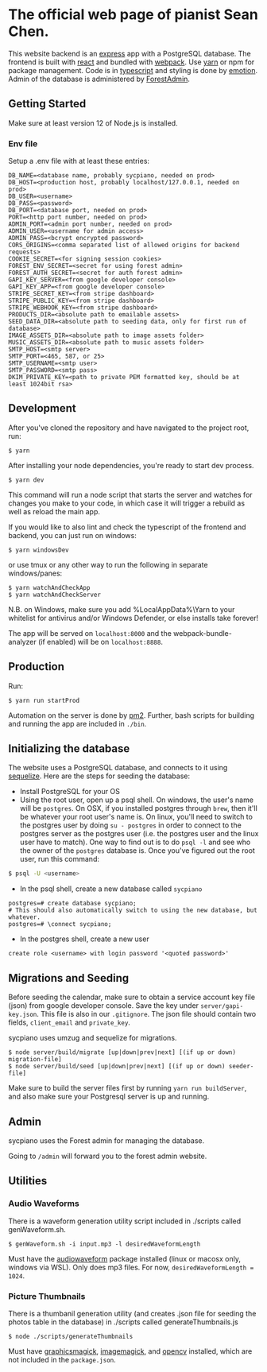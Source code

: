 # The official web page of pianist Sean Chen.

This website backend is an [express](http://expressjs.com/) app with a PostgreSQL database. The frontend is built with [react](https://facebook.github.io/react/) and bundled with [webpack](https://webpack.github.io/). Use [yarn](https://yarnpkg.com/en/) or npm for package management. Code is in [typescript](https://www.typescriptlang.org/) and styling is done by [emotion](https://github.com/emotion-js/emotion). Admin of the database is administered by [ForestAdmin](https://github.com/ForestAdmin).

## Getting Started
Make sure at least version 12 of Node.js is installed.

### Env file

Setup a .env file with at least these entries:
```
DB_NAME=<database name, probably sycpiano, needed on prod>
DB_HOST=<production host, probably localhost/127.0.0.1, needed on prod>
DB_USER=<username>
DB_PASS=<password>
DB_PORT=<database port, needed on prod>
PORT=<http port number, needed on prod>
ADMIN_PORT=<admin port number, needed on prod>
ADMIN_USER=<username for admin access>
ADMIN_PASS=<bcrypt encrypted password>
CORS_ORIGINS=<comma separated list of allowed origins for backend requests>
COOKIE_SECRET=<for signing session cookies>
FOREST_ENV_SECRET=<secret for using forest admin>
FOREST_AUTH_SECRET=<secret for auth forest admin>
GAPI_KEY_SERVER=<from google developer console>
GAPI_KEY_APP=<from google developer console>
STRIPE_SECRET_KEY=<from stripe dashboard>
STRIPE_PUBLIC_KEY=<from stripe dashboard>
STRIPE_WEBHOOK_KEY=<from stripe dashboard>
PRODUCTS_DIR=<absolute path to emailable assets>
SEED_DATA_DIR=<absolute path to seeding data, only for first run of database>
IMAGE_ASSETS_DIR=<absolute path to image assets folder>
MUSIC_ASSETS_DIR=<absolute path to music assets folder>
SMTP_HOST=<smtp server>
SMTP_PORT=<465, 587, or 25>
SMTP_USERNAME=<smtp user>
SMTP_PASSWORD=<smtp pass>
DKIM_PRIVATE_KEY=<path to private PEM formatted key, should be at least 1024bit rsa>
```

## Development

After you've cloned the repository and have navigated to the project root, run:
```
$ yarn
```
After installing your node dependencies, you're ready to start dev process.
```
$ yarn dev
```
This command will run a node script that starts the server and watches for changes you make to your code, in which case it will trigger a rebuild as well as reload the main app.

If you would like to also lint and check the typescript of the frontend and backend, you can just run on windows:
```
$ yarn windowsDev
```
or use tmux or any other way to run the following in separate windows/panes:
```
$ yarn watchAndCheckApp
$ yarn watchAndCheckServer
```

N.B. on Windows, make sure you add %LocalAppData%\Yarn to your whitelist for antivirus and/or Windows Defender, or else installs take forever!

The app will be served on `localhost:8000` and the webpack-bundle-analyzer (if enabled) will be on `localhost:8888`.

## Production
Run:
```
$ yarn run startProd
```
Automation on the server is done by [pm2](http://pm2.keymetrics.io/). Further, bash scripts for building and running the app are included in `./bin`.

## Initializing the database
The website uses a PostgreSQL database, and connects to it using [sequelize](http://docs.sequelizejs.com/en/v3/).
Here are the steps for seeding the database:
* Install PostgreSQL for your OS
* Using the root user, open up a psql shell. On windows, the user's name will be `postgres`. On OSX, if you installed postgres through `brew`, then it'll be whatever your root user's name is. On linux, you'll need to switch to the postgres user by doing `su - postgres` in order to connect to the postgres server as the postgres user (i.e. the postgres user and the linux user have to match). One way to find out is to do `psql -l` and see who the owner of the `postgres` database is. Once you've figured out the root user, run this command:
```bash
$ psql -U <username>
```
* In the psql shell, create a new database called `sycpiano`
```psql
postgres=# create database sycpiano;
# This should also automatically switch to using the new database, but whatever.
postgres=# \connect sycpiano;
```
* In the postgres shell, create a new user
```
create role <username> with login password '<quoted password>'
```

## Migrations and Seeding
Before seeding the calendar, make sure to obtain a service account key file (json) from google developer console. Save the key under `server/gapi-key.json`. This file is also in our `.gitignore`. The json file should contain two fields, `client_email` and `private_key`.

sycpiano uses umzug and sequelize for migrations.
```
$ node server/build/migrate [up|down|prev|next] [(if up or down) migration-file]
$ node server/build/seed [up|down|prev|next] [(if up or down) seeder-file]
```

Make sure to build the server files first by running `yarn run buildServer`, and also make sure your Postgresql server is up and running.

## Admin
sycpiano uses the Forest admin for managing the database.

Going to `/admin` will forward you to the forest admin website.

## Utilities

### Audio Waveforms
There is a waveform generation utility script included in ./scripts called genWaveform.sh.
```
$ genWaveform.sh -i input.mp3 -l desiredWaveformLength
```
Must have the [audiowaveform](https://github.com/bbc/audiowaveform) package installed (linux or macosx only, windows via WSL). Only does mp3 files. For now, `desiredWaveformLength = 1024`.

### Picture Thumbnails
There is a thumbanil generation utility (and creates .json file for seeding the photos table in the database) in ./scripts called generateThumbnails.js
```
$ node ./scripts/generateThumbnails
```
Must have [graphicsmagick](http://www.graphicsmagick.org/), [imagemagick](https://www.imagemagick.org/script/index.php), and [opencv](https://github.com/opencv) installed, which are not included in the `package.json`.